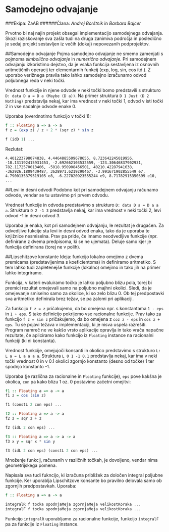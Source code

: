 # **Samodejno odvajanje**
###Ekipa: ZaAB
######Člana: *Andrej Borštnik* in *Barbara Bajcer*

Prvotno bi naj najin projekt obsegal implementacijo samodejnega odvajanja. Skozi raziskovanje sva zašla tudi na druga zanimiva področja in posledično je sedaj projekt sestavljen iz večih (dokaj) nepovezanih podprojektov.

##Samodejno odvajanje
Pojma samodejno odvajanje ne smemo zamenjati s pojmoma *simbolično odvajanje* in *numerično odvajanje*. Pri samodejnem odvajanju izkoristimo dejstvo, da je vsaka funkcija sestavljena iz osnovnih aritmetičnih operacij ter elementarnih funkcij (exp, log, sin, cos itd.). Z uporabo verižnega pravila tako lahko samodejno izračunamo odvod poljubnega reda v neki točki.

Vrednost funkcije in njene odvode v neki točki bomo predstavili s strukturo `D: data D a = D a (Maybe (D a))`. Na primer struktura `D 1 Just (D 2 Nothing)` predstavlja nekaj, kar ima vrednost v neki točki 1, odvod v isti točki 2 in vse nadalnje odvode enake 0.

Uporaba (overdnotimo funkcijo v točki 1):
```haskell
f :: Floating a => a -> a
f z = (exp z) / z + 2 * (sqr z) * sin z

f (idD 1) ... 
```
Rezlutat:
```
4.401223798074838, 4.4464885509678655, 8.723642245019956, 
-10.131192415931453, -2.692662103532559, -123.30646837902931, 
782.1172570013406, -5018.950908456501, 40210.42287941638, 
-362926.1809439487, 3628971.6219290467, -3.991671902855549 e7, 
4.7900135379519105 e8, -6.227020923555244 e9, 8.71782915350399 e10, ...
```


##Levi in desni odvodi
Podobno kot pri samodejnem odvajanju računamo odvode, vendar se tu ustavimo pri prvem odvodu. 

Vrednost funkcije in odvoda predstavimo s strukturo `D: data D a = D a a a`. Struktura `D 2 -1 3` predstavlja nekaj, kar ima vrednost v neki točki 2, levi odvod -1 in desni odvod 3.

Uporaba je enaka, kot pri samodejnem odvajanju, le rezultat je drugačen. Za odvedljive fukcije sta levi in desni odvod enaka, tako da je uporaba te knjižnice nesmiselna. Prav pa pride, če imamo neodvedljive funkcije (npr. definirane z dvema predpisoma, ki se ne ujemata). Deluje samo kjer je funkcija definirana (torej ne v polih).



##Lipschitzove konstante
Ideja: funkcijo lokalno omejimo z dvema premicama (predstavljenima s koeficientoma) in definiramo aritmetiko. S tem lahko tudi zapletenejše funkcije (lokalno) omejimo in tako jih na primer lahko integriramo.


Funkcija, v kateri evaluiramo točko je lahko poljubno blizu pola, torej bi premici rezultat omejevali samo na poljubno majhni okolici. Sledi, da je omejevanje smiselno samo za okolice, ki so zelo blizu 0. Ob tej predpostavki sva aritmetiko definirala brez težav, se pa zalomi pri aplikaciji. 

Za funkcijo `f z = z` pričakujemo, da bo omejena npr. s konstantama `1 - eps` in `1 + eps`. S tako definicijo pokrijemo vse racionalne funkcije. Prav tako za funkcijo `f z = sin z` pričakujemo, da bo omejena z `coz z - eps` in `cos z + eps`. Tu se pojavi težava v implementaciji, ki je nisva uspela razrešiti. Program namreč ne ve kakšo vrsto aplikacije opravlja in tako vrača napačne rezultate, če apliciramo kako funkcijo iz `Floating` instance na racionalni funkciji (ki ni konstanta).

Vrednost funkcije, omejujoči konsanti in okolico predstavimo s strukturo `L: L a = L a a a a`. Struktura `L 0 1 -1 0.1` predstavlja nekaj, kar ima v neki točki vrednost 0 in v 0.1 okolici zgornjo konstanto (desno od točke) 1 ter spodnjo konstanto -1.

Uporaba (je različna za racionalne in `Floating` funkcije), `eps` pove kakšna je okolica, `con` pa kako blizu
1 oz. 0 postavimo začetni omejitvi:
```haskell
f1 :: Floating a => a -> a
f1 z = cos (sin z)

f1 (constL 2 con eps) ...

f2 :: Floating a => a -> a
f2 z = sqr z + z

f2 (idL 2 con eps) ...

f3 :: Floating a => a -> a -> a
f3 x y = sqr x * sin y

f3 (idL 2 con eps) (constL 2 con eps) ...
```
Množenje funkcij, računanih v različnih točkah, je dovoljeno, vendar nima geometrijskega pomena.

Napisala sva tudi fukncijo, ki izračuna približek za določen integral poljubne funkcije. Ker uporablja Lipschitzove konsante bo pravilno delovala samo ob zgornjih predpostavkah. 
Uporaba:
```haskell
f :: Floating a => a -> a

integralR f tocka spodnjaMeja zgornjaMeja velikostKoraka ...
integralF f tocka spodnjaMeja zgornjaMeja velikostKoraka ...
```
Funkcijo `integralR` uporabljamo za racionalne funkcije, funkcijo `integralF` pa za funkcije iz `Floating` instance.

